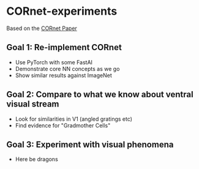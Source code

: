 # CORnet-experiments

Based on the [CORnet Paper](https://www.biorxiv.org/content/10.1101/408385v1)

## Goal 1: Re-implement CORnet
 - Use PyTorch with some FastAI
 - Demonstrate core NN concepts as we go
 - Show similar results against ImageNet

## Goal 2: Compare to what we know about ventral visual stream
 - Look for similarities in V1 (angled gratings etc)
 - Find evidence for "Gradmother Cells"

## Goal 3: Experiment with visual phenomena
 - Here be dragons
